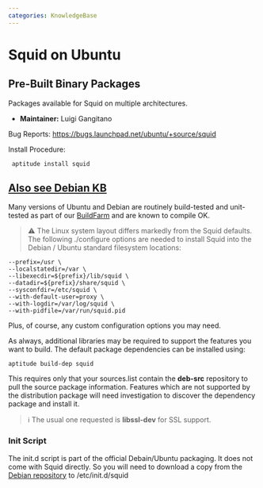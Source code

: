```yaml
---
categories: KnowledgeBase
---
```

# Squid on Ubuntu

## Pre-Built Binary Packages

Packages available for Squid on multiple architectures.

- **Maintainer:** Luigi Gangitano

Bug Reports: <https://bugs.launchpad.net/ubuntu/+source/squid>

Install Procedure:

``` 
 aptitude install squid
```

## [Also see Debian KB](/KnowledgeBase/Debian)

Many versions of Ubuntu and Debian are routinely build-tested and
unit-tested as part of our [BuildFarm](/BuildFarm)
and are known to compile OK.

> :warning:
    The Linux system layout differs markedly from the Squid defaults.
    The following ./configure options are needed to install Squid into
    the Debian / Ubuntu standard filesystem locations:

    --prefix=/usr \
    --localstatedir=/var \
    --libexecdir=${prefix}/lib/squid \
    --datadir=${prefix}/share/squid \
    --sysconfdir=/etc/squid \
    --with-default-user=proxy \
    --with-logdir=/var/log/squid \
    --with-pidfile=/var/run/squid.pid

Plus, of course, any custom configuration options you may need.

As always, additional libraries may be required to support the features
you want to build. The default package dependencies can be installed
using:

    aptitude build-dep squid

This requires only that your sources.list contain the **deb-src**
repository to pull the source package information. Features which are
not supported by the distribution package will need investigation to
discover the dependency package and install it.

> :information_source:
    The usual one requested is **libssl-dev** for SSL support.
    

### Init Script

The init.d script is part of the official Debain/Ubuntu packaging. It
does not come with Squid directly. So you will need to download a copy
from the
[Debian repository](https://alioth.debian.org/plugins/scmgit/cgi-bin/gitweb.cgi?p=pkg-squid/pkg-squid3.git;a=blob_plain;f=debian/squid.rc)
to /etc/init.d/squid

